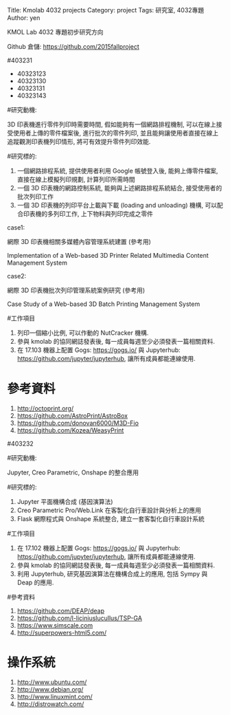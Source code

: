 Title: Kmolab 4032 projects
Category: project
Tags: 研究室, 4032專題
Author: yen

KMOL Lab 4032 專題初步研究方向

Github 倉儲: <https://github.com/2015fallproject>

#403231

* 40323123
* 40323130
* 40323131
* 40323143

#研究動機:

3D 印表機進行零件列印時需要時間, 假如能夠有一個網路排程機制, 可以在線上接受使用者上傳的零件檔案後, 進行批次的零件列印, 並且能夠讓使用者直接在線上追蹤觀測印表機列印情形, 將可有效提升零件列印效能.

<!-- PELICAN_END_SUMMARY -->

#研究標的:

1. 一個網路排程系統, 提供使用者利用 Google 帳號登入後, 能夠上傳零件檔案, 直接在線上模擬列印規劃, 計算列印所需時間
2. 一個 3D 印表機的網路控制系統, 能夠與上述網路排程系統結合, 接受使用者的批次列印工作
3. 一個 3D 印表機的列印平台上載與下載 (loading and unloading) 機構, 可以配合印表機的多列印工作, 上下物料與列印完成之零件

case1:

網際 3D 印表機相關多媒體內容管理系統建置 (參考用)

Implementation of a Web-based 3D Printer Related Multimedia Content Management System

case2:

網際 3D 印表機批次列印管理系統案例研究 (參考用)

Case Study of a Web-based 3D Batch Printing Management System

#工作項目

1. 列印一個縮小比例, 可以作動的 NutCracker 機構.
2. 參與 kmolab 的協同網誌發表後, 每一成員每週至少必須發表一篇相關資料.
3. 在 17.103 機器上配置 Gogs: <https://gogs.io/> 與 Jupyterhub: <https://github.com/jupyter/jupyterhub>, 讓所有成員都能連線使用.

# 參考資料

1. <http://octoprint.org/>
2. <https://github.com/AstroPrint/AstroBox>
3. <https://github.com/donovan6000/M3D-Fio>
4. <https://github.com/Kozea/WeasyPrint>

#403232

#研究動機:

Jupyter, Creo Parametric, Onshape 的整合應用

#研究標的:

1. Jupyter 平面機構合成 (基因演算法)
2. Creo Parametric Pro/Web.Link 在客製化自行車設計與分析上的應用
3. Flask 網際程式與 Onshape 系統整合, 建立一套客製化自行車設計系統

#工作項目

1. 在 17.102 機器上配置 Gogs: <https://gogs.io/> 與 Jupyterhub: <https://github.com/jupyter/jupyterhub>, 讓所有成員都能連線使用.
2. 參與 kmolab 的協同網誌發表後, 每一成員每週至少必須發表一篇相關資料.
3. 利用 Jupyterhub, 研究基因演算法在機構合成上的應用, 包括 Sympy 與 Deap 的應用.

#參考資料

1. <https://github.com/DEAP/deap>
2. <https://github.com/l-liciniuslucullus/TSP-GA>
3. <https://www.simscale.com>
4. <http://superpowers-html5.com/>

# 操作系統

1. <http://www.ubuntu.com/>
2. <http://www.debian.org/>
3. <http://www.linuxmint.com/>
4. <http://distrowatch.com/>

